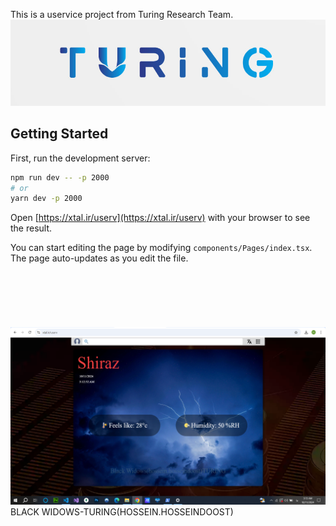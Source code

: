 This is a uservice project from Turing Research Team.
<img src="https://github.com/ArminKardan/utrialv2/blob/master/turing.png?raw=true"/>
## Getting Started

First, run the development server:

```bash
npm run dev -- -p 2000
# or
yarn dev -p 2000
```



Open [https://xtal.ir/userv](https://xtal.ir/userv) with your browser to see the result.

You can start editing the page by modifying `components/Pages/index.tsx`. The page auto-updates as you edit the file.
<br/>
<br/>
<br/>
<br/>
<br/>
<br/>
<br/>
<img src="https://github.com/hhdst/uweather/blob/main/Untitled.png?raw=true"/>
BLACK WIDOWS-TURING(HOSSEIN.HOSSEINDOOST)


